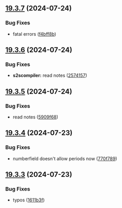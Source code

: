 ## [19.3.7](https://github.com/Torwent/WaspLib/compare/v19.3.6...v19.3.7) (2024-07-24)


### Bug Fixes

* fatal errors ([f4bff8b](https://github.com/Torwent/WaspLib/commit/f4bff8b73c3929f1b5a5d9a124218c3b1e33a587))



## [19.3.6](https://github.com/Torwent/WaspLib/compare/v19.3.5...v19.3.6) (2024-07-24)


### Bug Fixes

* **s2scompiler:** read notes ([2574157](https://github.com/Torwent/WaspLib/commit/257415789d75f371e85c1e7a271a6a623242493f))



## [19.3.5](https://github.com/Torwent/WaspLib/compare/v19.3.4...v19.3.5) (2024-07-24)


### Bug Fixes

* read notes ([5909f68](https://github.com/Torwent/WaspLib/commit/5909f68a58239a767158e6ac2a7b66046e28cda2))



## [19.3.4](https://github.com/Torwent/WaspLib/compare/v19.3.3...v19.3.4) (2024-07-23)


### Bug Fixes

* numberfield doesn't allow periods now ([770f789](https://github.com/Torwent/WaspLib/commit/770f7895f7983bc7aaa367916030a5330b77d410))



## [19.3.3](https://github.com/Torwent/WaspLib/compare/v19.3.2...v19.3.3) (2024-07-23)


### Bug Fixes

* typos ([1611b3f](https://github.com/Torwent/WaspLib/commit/1611b3f728a6d68ba101955172d14779f54a9dc9))



